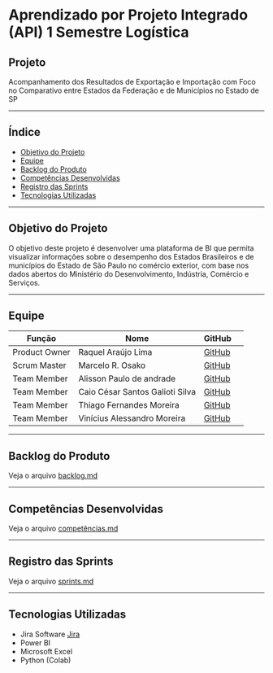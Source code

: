 #   Aprendizado por Projeto Integrado (API) 1 Semestre Logística

##   Projeto

Acompanhamento dos Resultados de Exportação e Importação com Foco no Comparativo entre Estados da Federação e de Municípios no Estado de SP


---

##   Índice
- [Objetivo do Projeto](#objetivo-do-projeto)
- [Equipe](#equipe)
- [Backlog do Produto](#backlog-do-produto)
- [Competências Desenvolvidas](#competências-desenvolvidas)
- [Registro das Sprints](#registro-das-sprints)
- [Tecnologias Utilizadas](#tecnologias-utilizadas)

---

##   Objetivo do Projeto

O objetivo deste projeto é desenvolver uma plataforma de BI que permita visualizar informações sobre o desempenho
dos Estados Brasileiros e de municípios do Estado de São Paulo no comércio exterior, com base nos dados abertos do
Ministério do Desenvolvimento, Indústria, Comércio e Serviços.


---

##   Equipe
| Função         | Nome     | GitHub | |
|----------------|----------|----------|--------|
| Product Owner  | Raquel Araújo Lima  | [GitHub]() | |
| Scrum Master   | Marcelo R. Osako | [GitHub](marceloosako-mo) | |
| Team Member    | Alisson Paulo de andrade  | [GitHub](https://github.com/alisson051013) |  |
| Team Member    | Caio César Santos Galioti Silva  | [GitHub]() |  |
| Team Member    | Thiago Fernandes Moreira | [GitHub]() |  |
| Team Member    | Vinícius Alessandro Moreira  | [GitHub]()|  |

---

##   Backlog do Produto
Veja o arquivo [backlog.md](backlog.md)

---

##   Competências Desenvolvidas
Veja o arquivo [competências.md](competências.md)

---

##   Registro das Sprints
Veja o arquivo [sprints.md](sprints.md)

---

##   Tecnologias Utilizadas
- Jira Software [Jira](https://fatec-g4-log.atlassian.net/)  
- Power BI
- Microsoft Excel  
- Python (Colab) 
  


